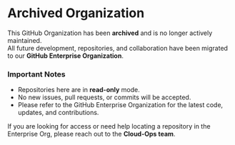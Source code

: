 # Archived Organization

This GitHub Organization has been **archived** and is no longer actively maintained.  
All future development, repositories, and collaboration have been migrated to our **GitHub Enterprise Organization**.

### Important Notes
- Repositories here are in **read-only** mode.  
- No new issues, pull requests, or commits will be accepted.  
- Please refer to the GitHub Enterprise Organization for the latest code, updates, and contributions.  

If you are looking for access or need help locating a repository in the Enterprise Org, please reach out to the **Cloud-Ops team**.
